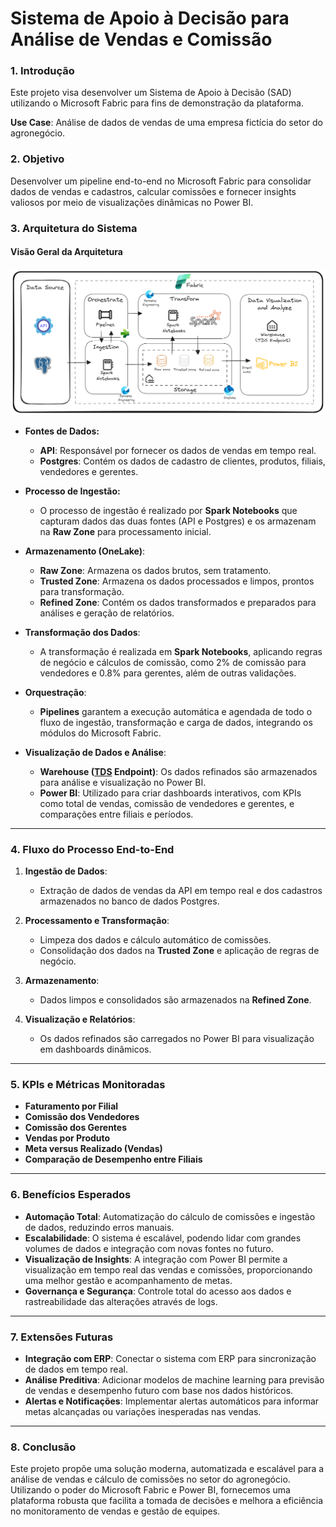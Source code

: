# **Sistema de Apoio à Decisão para Análise de Vendas e Comissão**

### **1. Introdução**
Este projeto visa desenvolver um Sistema de Apoio à Decisão (SAD) utilizando o Microsoft Fabric para fins de demonstração da plataforma.

**Use Case**: Análise de dados de vendas de uma empresa fictícia do setor do agronegócio.

### **2. Objetivo**
Desenvolver um pipeline end-to-end no Microsoft Fabric para consolidar dados de vendas e cadastros, calcular comissões e fornecer insights valiosos por meio de visualizações dinâmicas no Power BI.

### **3. Arquitetura do Sistema**

#### **Visão Geral da Arquitetura**

![Arquitetura do Projeto](assets/data%20stack_oficina_pucminas.png)

- **Fontes de Dados:**
  - **API**: Responsável por fornecer os dados de vendas em tempo real.
  - **Postgres**: Contém os dados de cadastro de clientes, produtos, filiais, vendedores e gerentes.
  
- **Processo de Ingestão:**
  - O processo de ingestão é realizado por **Spark Notebooks** que capturam dados das duas fontes (API e Postgres) e os armazenam na **Raw Zone** para processamento inicial.

- **Armazenamento (OneLake)**:
  - **Raw Zone**: Armazena os dados brutos, sem tratamento.
  - **Trusted Zone**: Armazena os dados processados e limpos, prontos para transformação.
  - **Refined Zone**: Contém os dados transformados e preparados para análises e geração de relatórios.
  
- **Transformação dos Dados**:
  - A transformação é realizada em **Spark Notebooks**, aplicando regras de negócio e cálculos de comissão, como 2% de comissão para vendedores e 0.8% para gerentes, além de outras validações.

- **Orquestração**:
  - **Pipelines** garantem a execução automática e agendada de todo o fluxo de ingestão, transformação e carga de dados, integrando os módulos do Microsoft Fabric.

- **Visualização de Dados e Análise**:
  - **Warehouse ([TDS](https://learn.microsoft.com/pt-br/sql/relational-databases/security/networking/tds-8?view=sql-server-ver16) Endpoint)**: Os dados refinados são armazenados para análise e visualização no Power BI.
  - **Power BI**: Utilizado para criar dashboards interativos, com KPIs como total de vendas, comissão de vendedores e gerentes, e comparações entre filiais e períodos.

---

### **4. Fluxo do Processo End-to-End**

1. **Ingestão de Dados**:
   - Extração de dados de vendas da API em tempo real e dos cadastros armazenados no banco de dados Postgres.
   
2. **Processamento e Transformação**:
   - Limpeza dos dados e cálculo automático de comissões.
   - Consolidação dos dados na **Trusted Zone** e aplicação de regras de negócio.
   
3. **Armazenamento**:
   - Dados limpos e consolidados são armazenados na **Refined Zone**.
   
4. **Visualização e Relatórios**:
   - Os dados refinados são carregados no Power BI para visualização em dashboards dinâmicos.

---

### **5. KPIs e Métricas Monitoradas**

- **Faturamento por Filial**
- **Comissão dos Vendedores**
- **Comissão dos Gerentes**
- **Vendas por Produto**
- **Meta versus Realizado (Vendas)**
- **Comparação de Desempenho entre Filiais**

---

### **6. Benefícios Esperados**

- **Automação Total**: Automatização do cálculo de comissões e ingestão de dados, reduzindo erros manuais.
- **Escalabilidade**: O sistema é escalável, podendo lidar com grandes volumes de dados e integração com novas fontes no futuro.
- **Visualização de Insights**: A integração com Power BI permite a visualização em tempo real das vendas e comissões, proporcionando uma melhor gestão e acompanhamento de metas.
- **Governança e Segurança**: Controle total do acesso aos dados e rastreabilidade das alterações através de logs.

---

### **7. Extensões Futuras**

- **Integração com ERP**: Conectar o sistema com ERP para sincronização de dados em tempo real.
- **Análise Preditiva**: Adicionar modelos de machine learning para previsão de vendas e desempenho futuro com base nos dados históricos.
- **Alertas e Notificações**: Implementar alertas automáticos para informar metas alcançadas ou variações inesperadas nas vendas.

---

### **8. Conclusão**

Este projeto propõe uma solução moderna, automatizada e escalável para a análise de vendas e cálculo de comissões no setor do agronegócio. Utilizando o poder do Microsoft Fabric e Power BI, fornecemos uma plataforma robusta que facilita a tomada de decisões e melhora a eficiência no monitoramento de vendas e gestão de equipes.
